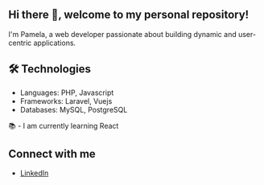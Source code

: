 ## Hi there 👋, welcome to my personal repository!

I'm Pamela, a web developer passionate about building dynamic and user-centric applications.

## 🛠 Technologies
- Languages: PHP, Javascript
- Frameworks: Laravel, Vuejs
- Databases: MySQL, PostgreSQL

📚 - I am currently learning React

## Connect with me
- [LinkedIn](https://www.linkedin.com/in/pamela-fermac)
